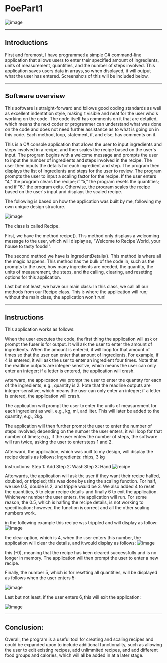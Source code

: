 # PoePart1
![image](https://user-images.githubusercontent.com/102582551/234571348-df532852-561b-46b0-aea2-7613ad755453.png)


--------------
Introductions
--------------
First and foremost, I have programmed a simple C# command-line application that allows users to enter their specified amount of ingredients, units of measurement, quantities, and the number of steps involved. This application saves users data in arrays, so when displayed, it will output what the user has entered. Screenshots of this will be included below.

------------------
Software overview
------------------
This software is straight-forward and follows good coding standards as well as excellent indentation style, making it visible and neat for the user who's working on the code. The code itself has comments on it that are detailed, which means the next coder or programmer can understand what was done on the code and does not need further assistance as to what is going on in this code. Each method, loop, statement, if, and else, has comments on it.

This is a C# console application that allows the user to input ingredients and steps involved in a recipe, and then scales the recipe based on the user's input. The program begins with a welcome message and prompts the user to input the number of ingredients and steps involved in the recipe. The user then inputs the details for each ingredient and step. The program then displays the list of ingredients and steps for the user to review. The program prompts the user to input a scaling factor for the recipe. If the user enters "4," the program clears the recipe; if "5," the program resets the quantities; and if "6," the program exits. Otherwise, the program scales the recipe based on the user's input and displays the scaled recipe.


The following is based on how the application was built by me, following my own unique design structure.

![image](https://user-images.githubusercontent.com/102582551/234549014-8a481f76-c9d4-4a73-9369-ba09c6238126.png)




The class is called Recipe.

First, we have the method recipe().
This method only displays a welcoming message to the user, which will display as, "Welcome to Recipe World, your house to tasty foods!".

The second method we have is IngredientDetails().
This method is where all the magic happens. This method has the bulk of the code in, such as the prompts to the user, how many ingredients are needed, the quantity, the units of measurement, the steps, and the calling, clearing, and resetting options for this application.

Last but not least, we have our main class:
In this class, we call all our methods from our Recipe class. This is where the application will run; without the main class, the application won't run!


-------------
Instructions
-------------
This application works as follows:

When the user executes the code, the first thing the application will ask or prompt the fuser is for output. It will ask the user to enter the amount of ingredients. When the amount is entered, it will loop for that amount of times so that the user can enter that amount of ingredients. For example, if 4 is entered, it will ask the user to enter an ingredient four times. Note that the readline outputs are integer-sensitive, which means the user can only enter an integer; if a letter is entered, the application will crash.

Afterward, the application will prompt the user to enter the quantity for each of the ingredients, e.g., quantity is 2. Note that the readline outputs are integer-sensitive, which means the user can only enter an integer; if a letter is entered, the application will crash.

The application will prompt the user to enter the units of measurement for each ingredient as well, e.g., kg, ml, and liter. This will later be added to the quantity, e.g., 2kg.

The application will then further prompt the user to enter the number of steps involved; depending on the number the user enters, it will loop for that number of times; e.g., if the user enters the number of steps, the software will run twice, asking the user to enter steps 1 and 2.

Afterward, the application, which was built to my design, will display the recipe details as follows:
Ingredients:
chips, 3 kg

Instructions:
Step 1: Add
Step 2: Wash
Step 3: Hand
![recipe](https://user-images.githubusercontent.com/102582551/234523577-71f9b97e-2846-473b-9757-b99d1fc6343e.PNG)

Afterwards, the application will ask the user if they want their recipe halfed, doubled, or trippled; this was done by using the scaling function. For half, we use 0.5, double is 2, and tripple would be 3. We also added 4 to reset the quantities, 5 to clear recipe details, and finally 6 to exit the application. Whichever number the user enters, the application will run. For some reason, the 0.5, which is halfing the recipe details, is not working to specification; however, the function is correct and all the other scaling numbers work.

in the following example this recipe was trippled and will display as follow:
![image](https://user-images.githubusercontent.com/102582551/234525234-a926804d-61df-4f9d-9ea7-b0cf67ee1b9d.png)


the clear option, which is 4, when the user enters this number, the application will clear the details, and it would display as follows:
![image](https://user-images.githubusercontent.com/102582551/234534596-6445818d-921b-4171-8ad1-5240108df677.png)

this (-0), meaning that the recipe has been cleared successfully and is no longer in memory. The application will then prompt the user to enter a new recipe.

Finally, the number 5, which is for resetting all quantities, will be displayed as follows when the user enters 5:

![image](https://user-images.githubusercontent.com/102582551/234537418-754c78bd-1839-421e-a334-8ca7e32ad484.png)


Last but not least, if the user enters 6, this will exit the application:

![image](https://user-images.githubusercontent.com/102582551/234540068-bb6b0af3-0ba6-401a-bbc8-e5d3bb71e177.png)

--------------
Conclusion:
--------------
Overall, the program is a useful tool for creating and scaling recipes and could be expanded upon to include additional functionality, such as allowing the user to edit existing recipes, add unlimmited recipes, and add different food groups and calories, which will all be added in at a later stage.


















